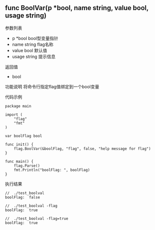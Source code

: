## func BoolVar(p *bool, name string, value bool, usage string)

参数列表
- p *bool bool型变量指针
- name string flag名称
- value bool 默认值
- usage string 提示信息

返回值
- bool

功能说明
将命令行指定flag值绑定到一个bool变量

代码示例
        
    package main
    
    import (
    	"flag"
    	"fmt"
    )
    
    var boolFlag bool
    
    func init() {
    	flag.BoolVar(&boolFlag, "flag", false, "help message for flag")
    }
    
    func main() {
    	flag.Parse()
    	fmt.Println("boolFlag: ", boolFlag)
    }

执行结果
    
    //  ./test_boolval
    boolFlag:  false
    
    //  ./test_boolval -flag
    boolFlag:  true
    
    //  ./test_boolval -flag=true
    boolFlag:  true